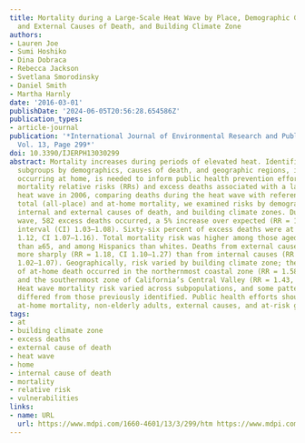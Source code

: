 ```yaml
---
title: Mortality during a Large-Scale Heat Wave by Place, Demographic Group, Internal
  and External Causes of Death, and Building Climate Zone
authors:
- Lauren Joe
- Sumi Hoshiko
- Dina Dobraca
- Rebecca Jackson
- Svetlana Smorodinsky
- Daniel Smith
- Martha Harnly
date: '2016-03-01'
publishDate: '2024-06-05T20:56:28.654586Z'
publication_types:
- article-journal
publication: '*International Journal of Environmental Research and Public Health 2016,
  Vol. 13, Page 299*'
doi: 10.3390/IJERPH13030299
abstract: Mortality increases during periods of elevated heat. Identification of vulnerable
  subgroups by demographics, causes of death, and geographic regions, including deaths
  occurring at home, is needed to inform public health prevention efforts. We calculated
  mortality relative risks (RRs) and excess deaths associated with a large-scale California
  heat wave in 2006, comparing deaths during the heat wave with reference days. For
  total (all-place) and at-home mortality, we examined risks by demographic factors,
  internal and external causes of death, and building climate zones. During the heat
  wave, 582 excess deaths occurred, a 5% increase over expected (RR = 1.05, 95% confidence
  interval (CI) 1.03–1.08). Sixty-six percent of excess deaths were at home (RR =
  1.12, CI 1.07–1.16). Total mortality risk was higher among those aged 35–44 years
  than ≥65, and among Hispanics than whites. Deaths from external causes increased
  more sharply (RR = 1.18, CI 1.10–1.27) than from internal causes (RR = 1.04, CI
  1.02–1.07). Geographically, risk varied by building climate zone; the highest risks
  of at-home death occurred in the northernmost coastal zone (RR = 1.58, CI 1.01–2.48)
  and the southernmost zone of California’s Central Valley (RR = 1.43, CI 1.21–1.68).
  Heat wave mortality risk varied across subpopulations, and some patterns of vulnerability
  differed from those previously identified. Public health efforts should also address
  at-home mortality, non-elderly adults, external causes, and at-risk geographic regions.
tags:
- at
- building climate zone
- excess deaths
- external cause of death
- heat wave
- home
- internal cause of death
- mortality
- relative risk
- vulnerabilities
links:
- name: URL
  url: https://www.mdpi.com/1660-4601/13/3/299/htm https://www.mdpi.com/1660-4601/13/3/299
---
```

